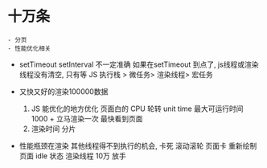 # 十万条
    - 分页
    - 性能优化相关

- setTimeout  setInterval 不一定准确
    如果在setTimeout 到点了,  js线程或渲染线程没有清空, 只有等
    JS 执行栈 > 微任务> 渲染线程> 宏任务 

- 又快又好的渲染100000数据
    1. JS 能优化的地方优化
        页面白的  CPU 轮转  unit time 最大可运行时间
        1000 + 立马渲染一次  最快看到页面
    2. 渲染时间
        分片
- 性能瓶颈在渲染
    其他线程得不到执行的机会, 卡死
    滚动滚轮  页面卡  重新绘制页面
    idle 状态 渲染线程  10万 放手 
    